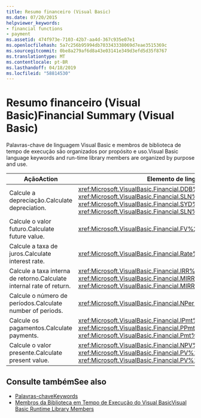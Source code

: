 ```yaml
---
title: Resumo financeiro (Visual Basic)
ms.date: 07/20/2015
helpviewer_keywords:
- financial functions
- payment
ms.assetid: 474f973e-7103-42b7-aa4d-367c935e07e1
ms.openlocfilehash: 5a7c256b95994db703343338069d7eae3515369c
ms.sourcegitcommit: 0be8a279af6d8a43e03141e349d3efd5d35f8767
ms.translationtype: MT
ms.contentlocale: pt-BR
ms.lasthandoff: 04/18/2019
ms.locfileid: "58814530"
---
```

# <a name="financial-summary-visual-basic"></a><span data-ttu-id="34e76-102">Resumo financeiro (Visual Basic)</span><span class="sxs-lookup"><span data-stu-id="34e76-102">Financial Summary (Visual Basic)</span></span>
<span data-ttu-id="34e76-103">Palavras-chave de linguagem Visual Basic e membros de biblioteca de tempo de execução são organizados por propósito e uso.</span><span class="sxs-lookup"><span data-stu-id="34e76-103">Visual Basic language keywords and run-time library members are organized by purpose and use.</span></span>  
  
|<span data-ttu-id="34e76-104">Ação</span><span class="sxs-lookup"><span data-stu-id="34e76-104">Action</span></span>|<span data-ttu-id="34e76-105">Elemento de linguagem</span><span class="sxs-lookup"><span data-stu-id="34e76-105">Language element</span></span>|  
|------------|----------------------|  
|<span data-ttu-id="34e76-106">Calcule a depreciação.</span><span class="sxs-lookup"><span data-stu-id="34e76-106">Calculate depreciation.</span></span>|<span data-ttu-id="34e76-107"><xref:Microsoft.VisualBasic.Financial.DDB%2A>, <xref:Microsoft.VisualBasic.Financial.SLN%2A>, <xref:Microsoft.VisualBasic.Financial.SYD%2A></span><span class="sxs-lookup"><span data-stu-id="34e76-107"><xref:Microsoft.VisualBasic.Financial.DDB%2A>, <xref:Microsoft.VisualBasic.Financial.SLN%2A>, <xref:Microsoft.VisualBasic.Financial.SYD%2A></span></span>|  
|<span data-ttu-id="34e76-108">Calcule o valor futuro.</span><span class="sxs-lookup"><span data-stu-id="34e76-108">Calculate future value.</span></span>|<xref:Microsoft.VisualBasic.Financial.FV%2A>|  
|<span data-ttu-id="34e76-109">Calcule a taxa de juros.</span><span class="sxs-lookup"><span data-stu-id="34e76-109">Calculate interest rate.</span></span>|<xref:Microsoft.VisualBasic.Financial.Rate%2A>|  
|<span data-ttu-id="34e76-110">Calcule a taxa interna de retorno.</span><span class="sxs-lookup"><span data-stu-id="34e76-110">Calculate internal rate of return.</span></span>|<span data-ttu-id="34e76-111"><xref:Microsoft.VisualBasic.Financial.IRR%2A>, <xref:Microsoft.VisualBasic.Financial.MIRR%2A></span><span class="sxs-lookup"><span data-stu-id="34e76-111"><xref:Microsoft.VisualBasic.Financial.IRR%2A>, <xref:Microsoft.VisualBasic.Financial.MIRR%2A></span></span>|  
|<span data-ttu-id="34e76-112">Calcule o número de períodos.</span><span class="sxs-lookup"><span data-stu-id="34e76-112">Calculate number of periods.</span></span>|<xref:Microsoft.VisualBasic.Financial.NPer%2A>|  
|<span data-ttu-id="34e76-113">Calcule os pagamentos.</span><span class="sxs-lookup"><span data-stu-id="34e76-113">Calculate payments.</span></span>|<span data-ttu-id="34e76-114"><xref:Microsoft.VisualBasic.Financial.IPmt%2A>, <xref:Microsoft.VisualBasic.Financial.Pmt%2A>, <xref:Microsoft.VisualBasic.Financial.PPmt%2A></span><span class="sxs-lookup"><span data-stu-id="34e76-114"><xref:Microsoft.VisualBasic.Financial.IPmt%2A>, <xref:Microsoft.VisualBasic.Financial.Pmt%2A>, <xref:Microsoft.VisualBasic.Financial.PPmt%2A></span></span>|  
|<span data-ttu-id="34e76-115">Calcule o valor presente.</span><span class="sxs-lookup"><span data-stu-id="34e76-115">Calculate present value.</span></span>|<span data-ttu-id="34e76-116"><xref:Microsoft.VisualBasic.Financial.NPV%2A>, <xref:Microsoft.VisualBasic.Financial.PV%2A></span><span class="sxs-lookup"><span data-stu-id="34e76-116"><xref:Microsoft.VisualBasic.Financial.NPV%2A>, <xref:Microsoft.VisualBasic.Financial.PV%2A></span></span>|  
  
## <a name="see-also"></a><span data-ttu-id="34e76-117">Consulte também</span><span class="sxs-lookup"><span data-stu-id="34e76-117">See also</span></span>

- [<span data-ttu-id="34e76-118">Palavras-chave</span><span class="sxs-lookup"><span data-stu-id="34e76-118">Keywords</span></span>](../../../visual-basic/language-reference/keywords/index.md)
- [<span data-ttu-id="34e76-119">Membros da Biblioteca em Tempo de Execução do Visual Basic</span><span class="sxs-lookup"><span data-stu-id="34e76-119">Visual Basic Runtime Library Members</span></span>](../../../visual-basic/language-reference/runtime-library-members.md)
